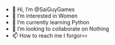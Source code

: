 - 👋 Hi, I’m @SaiGuyGames
- 👀 I’m interested in Women
- 🌱 I’m currently learning Python
- 💞️ I’m looking to collaborate on Nothing
- 📫 How to reach me I forgor💀💀

<!---
Scia0/Scia0 is a ✨ special ✨ repository because its `README.md` (this file) appears on your GitHub profile.
You can click the Preview link to take a look at your changes.
--->
